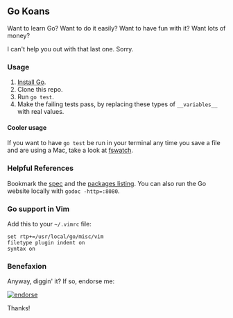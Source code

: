 ## Go Koans

Want to learn Go? Want to do it easily? Want to have fun with it? Want lots of money?

I can't help you out with that last one. Sorry.

### Usage

  1. [Install Go](https://golang.org/dl/).
  2. Clone this repo.
  3. Run `go test`.
  4. Make the failing tests pass, by replacing these types of `__variables__` with real values.

#### Cooler usage

If you want to have `go test` be run in your terminal any time you save a file and
are using a Mac, take a look at [fswatch](https://github.com/emcrisostomo/fswatch).

### Helpful References

Bookmark the [spec](http://golang.org/ref/spec) and the
[packages listing](http://golang.org/pkg/). You can also
run the Go website locally with `godoc -http=:8080`.

### Go support in Vim

Add this to your `~/.vimrc` file:

    set rtp+=/usr/local/go/misc/vim
    filetype plugin indent on
    syntax on

### Benefaxion

Anyway, diggin' it? If so, endorse me:

[![endorse](http://api.coderwall.com/sdegutis/endorse.png)](http://coderwall.com/sdegutis)

Thanks!
